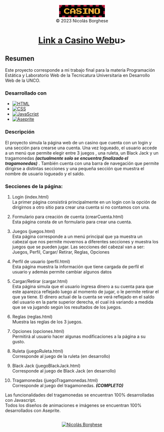 <div align="center">
    <div>
        <img src="imagenes/imgGeneral/logoMiniatura.png">
    </div>
    © 2023 Nicolás Borghese

 <h1><u><a href="https://nicolasborghese.github.io/Casino_Web/">Link a Casino Web</a></u>u></h1>
</div>

## Resumen

Este proyecto corresponde a mi trabajo final para la materia Programación Estática y Laboratorio Web de la Tecnicatura Universitaria en Desarrollo Web de la UNCO.

### Desarrollado con

- [![HTML][html-shield]][html-url]
- [![CSS][css-shield]][css-url]
- [![JavaScript][javascript-shield]][javascript-url]
- [![Aseprite][aseprite-shield]][aseprite-url]

### Descripción

El proyecto simula la página web de un casino que cuenta con un login y una sección para crearse una cuenta. Una vez logueado, el usuario accede a un menú que permite elegir entre 3 juegos , una ruleta, un Black Jack y un tragamonedas <b>*(actualmente solo se encuentra finalizado el tragamonedas)*</b> . También cuenta con una barra de navegación que permite dirigirse a distintas secciones y una pequeña sección que muestra el nombre de usuario logueado y el saldo.

### Secciones de la página:

1. Login (index.html)<br>
La primer página consistirá principalmente en un login con la opción de dirigirnos a otro sitio para 
crear una cuenta si no contamos con una.

2. Formulario para creación de cuenta (crearCuenta.html)<br>
Esta página consta de un formulario para crear una cuenta.

3. Juegos (juegos.html)<br>
Esta página corresponde a un menú principal que ya muestra un cabezal que nos permite movernos 
a diferentes secciones y muestra los juegos que se pueden jugar. Las secciones del cabezal van a 
ser: Juegos, Perfil, Cargar/ Retirar, Reglas, Opciones

4. Perfil de usuario (perfil.html)<br>
Esta página muestra la información que tiene cargada de perfil el usuario y además permite cambiar algunos datos

5. Cargar/Retirar (cargar.html)<br>
Esta página simula que el usuario ingresa dinero a su cuenta para que este aparezca reflejado luego 
al momento de jugar, o le permite retirar el que ya tiene.
El dinero actual de la cuenta se verá reflejado en el saldo del usuario en la parte superior derecha, el cual irá variando a medida que se va jugando según los resultados de los juegos.

6. Reglas (reglas.html)<br>
Muestra las reglas de los 3 juegos.

7. Opciones (opciones.html)<br>
Permitirá al usuario hacer algunas modificaciones a la página a su gusto.

8. Ruleta (juegoRuleta.html)<br>
Corresponde al juego de la ruleta (en desarrollo)

9. Black Jack (juegoBlackJack.html)<br>
Corresponde al juego de Black Jack (en desarrollo)

10. Tragamonedas (juegoTragamonedas.html)<br>
Corresponde al juego del tragamonedas. <b>*(COMPLETO)*</b>

Las funcionalidades del tragamonedas se encuentran 100% desarrolladas con Javascript.<br>
Todos los diseños de animaciones e imágenes se encuentran 100% desarrollados con Aseprite.

##

<div align="center">

[![Nicolás Borghese][linkedin-shield]][linkedin-url]

</div>

<!-- MARKDOWN LINKS AND IMAGES -->

[html-shield]: https://img.shields.io/badge/HTML-%23E34F26?style=for-the-badge&logo=HTML5&logoColor=white
[html-url]: https://developer.mozilla.org/es/docs/Web/HTML

[css-shield]: https://img.shields.io/badge/CSS-%231572B6?style=for-the-badge&logo=CSS3&logoColor=white
[css-url]: https://developer.mozilla.org/es/docs/Web/CSS

[javascript-shield]: https://img.shields.io/badge/JavaScript-%23000000?style=for-the-badge&logo=Javascript&logoColor=%23F7DF1E
[javascript-url]: https://developer.mozilla.org/es/docs/Web/JavaScript

[aseprite-shield]: https://img.shields.io/badge/Aseprite-white?style=for-the-badge&logo=Aseprite
[aseprite-url]: https://www.aseprite.org/

[linkedin-shield]: https://img.shields.io/badge/Nicol%C3%A1s%20Borghese-%230A66C2?style=for-the-badge&logo=linkedin&logoColor=white
[linkedin-url]: https://www.linkedin.com/in/nicolas-borghese/
